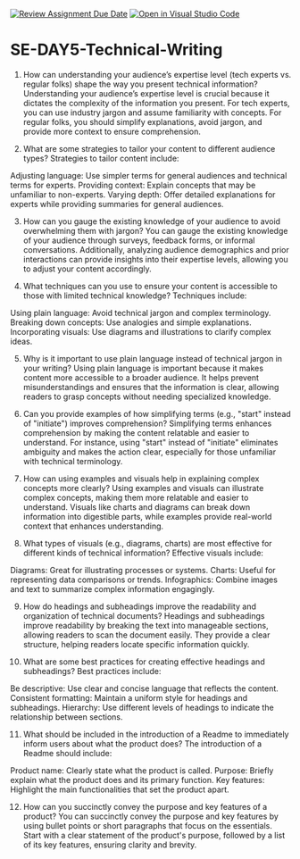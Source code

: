[![Review Assignment Due Date](https://classroom.github.com/assets/deadline-readme-button-22041afd0340ce965d47ae6ef1cefeee28c7c493a6346c4f15d667ab976d596c.svg)](https://classroom.github.com/a/zsAR-pyY)
[![Open in Visual Studio Code](https://classroom.github.com/assets/open-in-vscode-2e0aaae1b6195c2367325f4f02e2d04e9abb55f0b24a779b69b11b9e10269abc.svg)](https://classroom.github.com/online_ide?assignment_repo_id=16222214&assignment_repo_type=AssignmentRepo)
# SE-DAY5-Technical-Writing
1. How can understanding your audience’s expertise level (tech experts vs. regular folks) shape the way you present technical information?
Understanding your audience’s expertise level is crucial because it dictates the complexity of the information you present. For tech experts, you can use industry jargon and assume familiarity with concepts. For regular folks, you should simplify explanations, avoid jargon, and provide more context to ensure comprehension.

2. What are some strategies to tailor your content to different audience types?
Strategies to tailor content include:

Adjusting language: Use simpler terms for general audiences and technical terms for experts.
Providing context: Explain concepts that may be unfamiliar to non-experts.
Varying depth: Offer detailed explanations for experts while providing summaries for general audiences.

3. How can you gauge the existing knowledge of your audience to avoid overwhelming them with jargon?
You can gauge the existing knowledge of your audience through surveys, feedback forms, or informal conversations. Additionally, analyzing audience demographics and prior interactions can provide insights into their expertise levels, allowing you to adjust your content accordingly.

4. What techniques can you use to ensure your content is accessible to those with limited technical knowledge?
Techniques include:

Using plain language: Avoid technical jargon and complex terminology.
Breaking down concepts: Use analogies and simple explanations.
Incorporating visuals: Use diagrams and illustrations to clarify complex ideas.

5. Why is it important to use plain language instead of technical jargon in your writing?
Using plain language is important because it makes content more accessible to a broader audience. It helps prevent misunderstandings and ensures that the information is clear, allowing readers to grasp concepts without needing specialized knowledge.

6. Can you provide examples of how simplifying terms (e.g., "start" instead of "initiate") improves comprehension?
Simplifying terms enhances comprehension by making the content relatable and easier to understand. For instance, using "start" instead of "initiate" eliminates ambiguity and makes the action clear, especially for those unfamiliar with technical terminology.

7. How can using examples and visuals help in explaining complex concepts more clearly?
Using examples and visuals can illustrate complex concepts, making them more relatable and easier to understand. Visuals like charts and diagrams can break down information into digestible parts, while examples provide real-world context that enhances understanding.

8. What types of visuals (e.g., diagrams, charts) are most effective for different kinds of technical information?
Effective visuals include:

Diagrams: Great for illustrating processes or systems.
Charts: Useful for representing data comparisons or trends.
Infographics: Combine images and text to summarize complex information engagingly.

9. How do headings and subheadings improve the readability and organization of technical documents?
Headings and subheadings improve readability by breaking the text into manageable sections, allowing readers to scan the document easily. They provide a clear structure, helping readers locate specific information quickly.

10. What are some best practices for creating effective headings and subheadings?
Best practices include:

Be descriptive: Use clear and concise language that reflects the content.
Consistent formatting: Maintain a uniform style for headings and subheadings.
Hierarchy: Use different levels of headings to indicate the relationship between sections.

11. What should be included in the introduction of a Readme to immediately inform users about what the product does?
The introduction of a Readme should include:

Product name: Clearly state what the product is called.
Purpose: Briefly explain what the product does and its primary function.
Key features: Highlight the main functionalities that set the product apart.

12. How can you succinctly convey the purpose and key features of a product?
You can succinctly convey the purpose and key features by using bullet points or short paragraphs that focus on the essentials. Start with a clear statement of the product's purpose, followed by a list of its key features, ensuring clarity and brevity.
